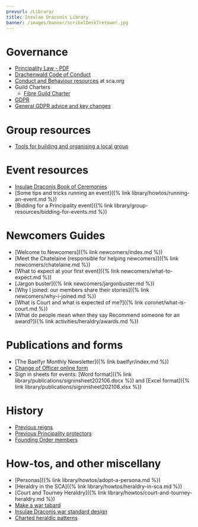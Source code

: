```yaml
---
prevurl: /Library/
title: Insulae Draconis Library
banner: /images/banner/scribalDeskTretower.jpg
---
```


# Governance

- [Principality Law - PDF](https://insulaedraconis.org/library/publications/ID_Law.pdf)
- [Drachenwald Code of Conduct](https://drachenwald.sca.org/offices/seneschal/files/DrachenwaldCodeofConductv1.0June2020.pdf)
- [Conduct and Behaviour resources](https://www.sca.org/conduct-behavior-in-the-sca/) at sca.org
- Guild Charters
  - [Fibre Guild Charter](https://insulaedraconis.org/library/charters/fibre-guild-charter/)
- [GDPR](https://insulaedraconis.org/governance/gdpr/)
- [General GDPR advice and key changes](https://insulaedraconis.org/governance/gdpr-advice/)

# Group resources

- [Tools for building and organising a local group](https://insulaedraconis.org/library/group-resources/)

# Event resources

- [Insulae Draconis Book of Ceremonies](https://insulaedraconis.gitlab.io/ceremonies/)
- [Some tips and tricks running an event]({% link library/howtos/running-an-event.md %})
- [Bidding for a Principality event]({% link library/group-resources/bidding-for-events.md %})

# Newcomers Guides

- [Welcome to Newcomers]({% link newcomers/index.md %})
- [Meet the Chatelaine (responsible for helping newcomers)]({% link newcomers/chatelaine.md %})
- [What to expect at your first event]({% link newcomers/what-to-expect.md %})
- [Jargon buster]({% link newcomers/jargonbuster.md %})
- [Why I joined: our members share their stories]({% link newcomers/why-i-joined.md %})
- [What is Court and what is expected of me?]({% link coronet/what-is-court.md %})
- [What do people mean when they say Recommend someone for an award?]({% link activities/heraldry/awards.md %})

# Publications and forms

- [The Baelfyr Monthly Newsletter]({% link baelfyr/index.md %})
- [Change of Officer online form](https://docs.google.com/forms/d/e/1FAIpQLSeqIMHbpB3a1d2XGyaAP1rDe3ZUV4X7Yx5PBvZ_3AH3Qr9odA/viewform)
- Sign in sheets for events: [Word format]({% link library/publications/signinsheet202106.docx %}) and [Excel format]({% link library/publications/signinsheet202106.xlsx %})

# History
- [Previous reigns](https://insulaedraconis.org/coronet/past/)
- [Previous Principality protectors](https://insulaedraconis.org/activities/protectors/)
- [Founding Order members](https://insulaedraconis.org/activities/heraldry/founding-members/)

# How-tos, and other miscellany

- [Personas]({% link library/howtos/adopt-a-persona.md %})
- [Heraldry in the SCA]({% link library/howtos/heraldry-in-sca.md %})
- [Court and Tourney Heraldry]({% link library/howtos/court-and-tourney-heraldry.md %})
- [Make a war tabard](https://insulaedraconis.org/activities/heraldry/id-tabard/)
- [Insulae Draconis war standard design](https://insulaedraconis.org/activities/heraldry/id-banner/)
- [Charted heraldic patterns](https://insulaedraconis.org/activities/heraldry/cross-stitch/)


